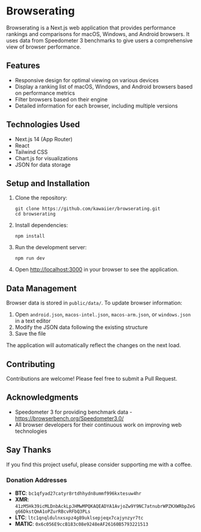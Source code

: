 # Browserating

Browserating is a Next.js web application that provides performance rankings and comparisons for macOS, Windows, and Android browsers. It uses data from Speedometer 3 benchmarks to give users a comprehensive view of browser performance.

## Features

- Responsive design for optimal viewing on various devices
- Display a ranking list of macOS, Windows, and Android browsers based on performance metrics
- Filter browsers based on their engine
- Detailed information for each browser, including multiple versions

## Technologies Used

- Next.js 14 (App Router)
- React
- Tailwind CSS
- Chart.js for visualizations
- JSON for data storage

## Setup and Installation

1. Clone the repository:

   ```
   git clone https://github.com/kawaiier/browserating.git
   cd browserating
   ```

2. Install dependencies:

   ```
   npm install
   ```

3. Run the development server:

   ```
   npm run dev
   ```

4. Open [http://localhost:3000](http://localhost:3000) in your browser to see the application.

## Data Management

Browser data is stored in `public/data/`. To update browser information:

1. Open `android.json`, `macos-intel.json`, `macos-arm.json`, or `windows.json` in a text editor
2. Modify the JSON data following the existing structure
3. Save the file

The application will automatically reflect the changes on the next load.

## Contributing

Contributions are welcome! Please feel free to submit a Pull Request.

## Acknowledgments

- Speedometer 3 for providing benchmark data - https://browserbench.org/Speedometer3.0/
- All browser developers for their continuous work on improving web technologies

## Say Thanks

If you find this project useful, please consider supporting me with a coffee.

### Donation Addresses

- **BTC**: `bc1qfyad27catyr8rtdhhydn8ummf996kxtesuw4hr`
- **XMR**: `41zM5Hk39icMLDnbAckLpJHMwMPQKAQEADYA1AvjoZw9Y9NC7atnubrWPZKXWRbpZeGg66DkstQmA1oPZurRBcvRFbQ3PLs`
- **LTC**: `ltc1qnqldulnxsxpz4g89uklsepjeqx7cajynzyr7tc`
- **MATIC**: `0x6c056E9ccB183c08e9248eAF26160B5793221513`
